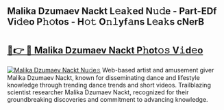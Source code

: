 ## Malika Dzumaev Nackt L𝚎a𝚔ed N𝚞𝚍e - Part-EDf Vi𝚍𝚎o P𝚑𝚘tos - H𝚘𝚝 O𝚗𝚕yf𝚊ns L𝚎a𝚔s cNerB

# <h2><a href="http://kfesabt.oniu.top/?m=Malika+Dzumaev+Nackt">🔗👉 🔴 Malika Dzumaev Nackt P𝚑ot𝚘𝚜 V𝚒d𝚎o</a></h2>

[![Malika Dzumaev Nackt Nu𝚍e𝚜](https://i.imgur.com/0qMVB7G.gif)](http://kfesabt.oniu.top/?m=Malika+Dzumaev+Nackt)
Web-based artist and amusement giver Malika Dzumaev Nackt, known for disseminating dance and lifestyle knowledge through trending dance trends and short videos. Trailblazing scientist researcher Malika Dzumaev Nackt, recognized for their groundbreaking discoveries and commitment to advancing knowledge.  
